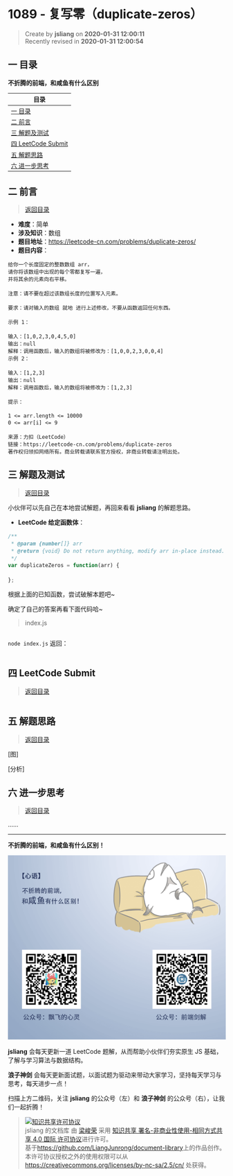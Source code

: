 1089 - 复写零（duplicate-zeros）
===

> Create by **jsliang** on **2020-01-31 12:00:11**  
> Recently revised in **2020-01-31 12:00:54**

## <a name="chapter-one" id="chapter-one"></a>一 目录

**不折腾的前端，和咸鱼有什么区别**

| 目录 |
| --- | 
| [一 目录](#chapter-one) | 
| <a name="catalog-chapter-two" id="catalog-chapter-two"></a>[二 前言](#chapter-two) |
| <a name="catalog-chapter-three" id="catalog-chapter-three"></a>[三 解题及测试](#chapter-three) |
| <a name="catalog-chapter-four" id="catalog-chapter-four"></a>[四 LeetCode Submit](#chapter-four) |
| <a name="catalog-chapter-five" id="catalog-chapter-five"></a>[五 解题思路](#chapter-five) |
| <a name="catalog-chapter-six" id="catalog-chapter-six"></a>[六 进一步思考](#chapter-six) |

## <a name="chapter-two" id="chapter-two"></a>二 前言

> [返回目录](#chapter-one)

* **难度**：简单
* **涉及知识**：数组
* **题目地址**：https://leetcode-cn.com/problems/duplicate-zeros/
* **题目内容**：

```
给你一个长度固定的整数数组 arr，
请你将该数组中出现的每个零都复写一遍，
并将其余的元素向右平移。

注意：请不要在超过该数组长度的位置写入元素。

要求：请对输入的数组 就地 进行上述修改，不要从函数返回任何东西。

示例 1：

输入：[1,0,2,3,0,4,5,0]
输出：null
解释：调用函数后，输入的数组将被修改为：[1,0,0,2,3,0,0,4]
示例 2：

输入：[1,2,3]
输出：null
解释：调用函数后，输入的数组将被修改为：[1,2,3]

提示：

1 <= arr.length <= 10000
0 <= arr[i] <= 9

来源：力扣（LeetCode）
链接：https://leetcode-cn.com/problems/duplicate-zeros
著作权归领扣网络所有。商业转载请联系官方授权，非商业转载请注明出处。
```

## <a name="chapter-three" id="chapter-three"></a>三 解题及测试

> [返回目录](#chapter-one)

小伙伴可以先自己在本地尝试解题，再回来看看 **jsliang** 的解题思路。

* **LeetCode 给定函数体**：

```js
/**
 * @param {number[]} arr
 * @return {void} Do not return anything, modify arr in-place instead.
 */
var duplicateZeros = function(arr) {
    
};
```

根据上面的已知函数，尝试破解本题吧~

确定了自己的答案再看下面代码哈~

> index.js

```js

```

`node index.js` 返回：

```js

```

## <a name="chapter-four" id="chapter-four"></a>四 LeetCode Submit

> [返回目录](#chapter-one)

```js

```

## <a name="chapter-five" id="chapter-five"></a>五 解题思路

> [返回目录](#chapter-one)

[图]

[分析]

## <a name="chapter-six" id="chapter-six"></a>六 进一步思考

> [返回目录](#chapter-one)

……

---

**不折腾的前端，和咸鱼有什么区别！**

![图](../../../public-repertory/img/z-index-small.png)

**jsliang** 会每天更新一道 LeetCode 题解，从而帮助小伙伴们夯实原生 JS 基础，了解与学习算法与数据结构。

**浪子神剑** 会每天更新面试题，以面试题为驱动来带动大家学习，坚持每天学习与思考，每天进步一点！

扫描上方二维码，关注 **jsliang** 的公众号（左）和 **浪子神剑** 的公众号（右），让我们一起折腾！

> <a rel="license" href="http://creativecommons.org/licenses/by-nc-sa/4.0/"><img alt="知识共享许可协议" style="border-width:0" src="https://i.creativecommons.org/l/by-nc-sa/4.0/88x31.png" /></a><br /><span xmlns:dct="http://purl.org/dc/terms/" property="dct:title">jsliang 的文档库</span> 由 <a xmlns:cc="http://creativecommons.org/ns#" href="https://github.com/LiangJunrong/document-library" property="cc:attributionName" rel="cc:attributionURL">梁峻荣</a> 采用 <a rel="license" href="http://creativecommons.org/licenses/by-nc-sa/4.0/">知识共享 署名-非商业性使用-相同方式共享 4.0 国际 许可协议</a>进行许可。<br />基于<a xmlns:dct="http://purl.org/dc/terms/" href="https://github.com/LiangJunrong/document-library" rel="dct:source">https://github.com/LiangJunrong/document-library</a>上的作品创作。<br />本许可协议授权之外的使用权限可以从 <a xmlns:cc="http://creativecommons.org/ns#" href="https://creativecommons.org/licenses/by-nc-sa/2.5/cn/" rel="cc:morePermissions">https://creativecommons.org/licenses/by-nc-sa/2.5/cn/</a> 处获得。